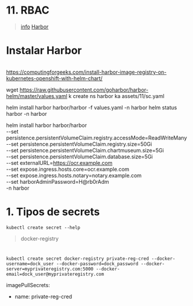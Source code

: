 # 11. RBAC <!-- omit in TOC -->

> [info](https://kubernetes.io/docs/tasks/configure-pod-container/pull-image-private-registry/)
> [Harbor](https://goharbor.io/docs/2.4.0/install-config/harbor-ha-helm/)

# Instalar Harbor
```vim

```
https://computingforgeeks.com/install-harbor-image-registry-on-kubernetes-openshift-with-helm-chart/

wget https://raw.githubusercontent.com/goharbor/harbor-helm/master/values.yaml
k create ns harbor
ka assets/11/sc.yaml

helm install harbor harbor/harbor -f values.yaml -n harbor
helm status harbor -n harbor


helm install harbor harbor/harbor \
--set persistence.persistentVolumeClaim.registry.accessMode=ReadWriteMany \
--set persistence.persistentVolumeClaim.registry.size=50Gi \
--set persistence.persistentVolumeClaim.chartmuseum.size=5Gi \
--set persistence.persistentVolumeClaim.database.size=5Gi \
--set externalURL=https://ocr.example.com \
--set expose.ingress.hosts.core=ocr.example.com \
--set expose.ingress.hosts.notary=notary.example.com \
--set harborAdminPassword=H@rb0rAdm \
-n harbor



# 1. Tipos de secrets
```vim
kubectl create secret --help
```

> docker-registry

#
```vim
kubectl create secret docker-registry private-reg-cred --docker-username=dock_user --docker-password=dock_password --docker-server=myprivateregistry.com:5000 --docker-email=dock_user@myprivateregistry.com
```
  imagePullSecrets:
  - name: private-reg-cred
